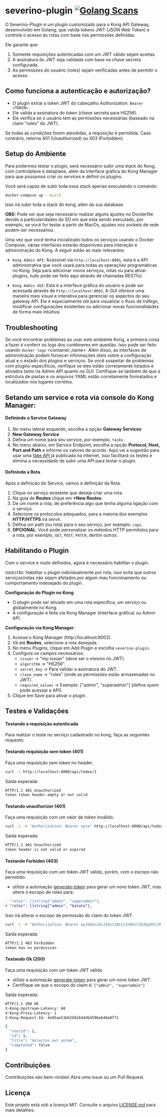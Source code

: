 # severino-plugin [![Golang Scans](https://github.com/igordevopslabs/severino-plugin/actions/workflows/go-checks.yml/badge.svg)](https://github.com/igordevopslabs/severino-plugin/actions/workflows/go-checks.yml)


O Severino-Plugin é um plugin customizado para o Kong API Gateway, desenvolvido em Golang, que valida tokens JWT (JSON Web Token) e controla o acesso às rotas com base nas permissões definidas.

Ele garante que:

1. Somente requisições autenticadas com um JWT válido sejam aceitas.
2. A assinatura do JWT seja validada com base na chave secreta configurada.
3. As permissões do usuário (roles) sejam verificadas antes de permitir o acesso.

## Como funciona a autenticação e autorização?
* O plugin extrai o token JWT do cabeçalho Authorization: `Bearer <TOKEN>.`
* Ele valida a assinatura do token (chave secreta para HS256).
* Ele verifica se o usuário tem as permissões necessárias (baseado na claim "roles" do JWT).

Se todas as condições forem atendidas, a requisição é permitida. Caso contrário, retorna 401 (Unauthorized) ou 403 (Forbidden).

## Setup do Ambiente
Para podermos testar o plugin, será necessário subir uma stack do Kong, com controlplane e dataplane, além da interface gráfica do Kong Manager para que possamos criar os services e definir os plugins.

Você será capaz de subir toda essa stack apenas executando o comando:
```bash
docker-compose up --build
```

Isso irá subir toda a stack do kong, além da sua database.

**OBS:** Pode ser que seja necessário realizar alguns ajustes no Dockerfile devido a particularidades do SO em que esta sendo executado, por exemplo, se você for testar a partir de MacOs, ajustes nos sockets de rede podem ser necessários.

Uma vez que você tenha inicializado todos os serviços usando o Docker Compose, várias interfaces estarão disponíveis para interação e administração do Kong. A seguir estão as mais relevantes:

* `Kong Admin API`: Acessível via `http://localhost:8001`, esta é a API administrativa que você usará para todas as operações programáticas no Kong. Seja para adicionar novos serviços, rotas ou para ativar plugins, tudo pode ser feito aqui através de chamadas RESTful.

* `Kong Admin GUI`: Esta é a interface gráfica do usuário e pode ser acessada através de `http://localhost:8002`. A GUI oferece uma maneira mais visual e interativa para gerenciar os aspectos do seu gateway API. Ele é especialmente útil para visualizar o fluxo de tráfego, modificar configurações existentes ou adicionar novas funcionalidades de forma mais intuitiva.

## Troubleshooting
Se você encontrar problemas ao usar este ambiente Kong, a primeira coisa a fazer é conferir os logs dos contêineres em questão. Isso pode ser feito usando `docker logs` <container_name>. Além disso, as interfaces de administração podem fornecer informações úteis sobre a configuração atual e o estado dos plugins e serviços. Se você suspeitar de problemas com plugins específicos, verifique se eles estão corretamente listados e ativados tanto na Admin API quanto na GUI. Certifique-se também de que a estrutura de pastas e os arquivos YAML estão corretamente formatados e localizados nos lugares corretos.

## Setando um service e rota via console do Kong Manager:

#### Definindo o Service Gateway
1. No menu lateral esquerdo, escolha a opção **Gateway Services**
2. **New Gateway Service**
3. Defina um nome para seu service, por exemplo, ```tasks```
4. No menu abaixo, em Service Endpoint, escolha a opção **Protocol, Host, Port and Path** e informe os valores de acordo. Aqui vai a sugestão para usar uma [fake API](https://jsonplaceholder.typicode.com/) já publicada na internet, isso facilitará os testes e elimina a necessidade de subir uma API para testar o plugin.

#### Definindo a Rota
Após a definição do Service, vamos à definição da Rota.

1. Clique no serviço existente que deseja criar uma rota.
2. Na guia de **Routes** clique em **+New Routes**.
3. De um nome a rota, de preferência algo que tenha alguma ligação com o serviço.
4. Selecione os protocolos adequados, para a maioria dos exemplos **HTTP/HTTPS** irá servir.
5. Defina um path (ou rota) para o seu serviço, por exemplo: ```/api```.
6. **OPCIONAL**: Você pode personalizar os métodos HTTP permitidos para a rota, por exemplo, `GET`, `POST`, `PATCH`, dentre outros.

## Habilitando o Plugin
Com o service e route definidos, agora é necessário habilitar o plugin.

`SUGESTÃO`: Habilitar o plugin individualmente por rota, isso evita que outros serviços/rotas não sejam afetados por algum mau funcionamento ou comportamento indesejado do plugin.

**Configuração do Plugin no Kong**
- O plugin pode ser ativado em uma rota específica, um serviço ou globalmente no Kong.
- A configuração é feita via Kong Manager (interface gráfica) ou Admin API.

**Configuração via Kong Manager**:
1. Acesse o Kong Manager (http://localhost:8002).
2. Vá até **Routes**, selecione a rota desejada.
3. No menu Plugins, clique em Add Plugin e escolha `severino-plugin`.
4. Configure os campos necessários:
    * `issuer` → "my-issuer" (deve ser o mesmo no JWT).
    * `algorithm` → "HS256".
    * `secret_key` → Para validar a assinatura do JWT.
    * `claim_name` → "roles" (onde as permissões estão armazenadas no JWT).
    * `required_values` → Exemplo: ["admin", "superadmin"] (define quem pode acessar a API).
5. Clique em Save para ativar o plugin.

## Testes e Validações

#### Testando a requisição autenticada
Para realizar o teste no serviço cadastrado no kong, faça as seguintes requests:


#### Testando requisição sem token (401)
Faça uma requisição sem token no header.
```bash
curl -i http://localhost:8000/api/todos/1
```

Saída esperada:
```bash
HTTP/1.1 401 Unauthorized
token token header empty or not valid
```

#### Testando unauthorizer (401)
Faça uma requisição com um valor de token inválido.
```bash
curl -i -H "Authorization: Bearer xpto" http://localhost:8000/api/todos/1
```

Saída esperada:
```bash
HTTP/1.1 401 Unauthorized
token header is not valid or expired
```
#### Testando Forbiden (403)
Faça uma requisição com um token JWT válido, porém, com o escopo não permitido.

* utilize a automação [generate-token](./generate-token/README.md) para gerar um novo token JWT, mas altere o escopo de roles para:
```diff
- "roles": []string{"admin", "superadmin"},
+ "roles": []string{"admin", "batata"},
```

Isso irá alterar o escopo de permissão do claim do token JWT. 

```bash
curl -i -H "Authorization: Bearer eyJhbGciOiJIUzI1NiIsInR5cCI6IkpXVCJ9.eyJpc3MiOiJteS1pc3N1ZXIiLCJyb2xlcyI6WyJhZG1pbiIsImJhdGF0YSJdfQ.QznRmiKR0SNd5m2r_fB1guVdpZj_HA2FX1b4C3rLFhw" http://localhost:8000/api/todos/1
```

Saída esperada:
```bash
HTTP/1.1 403 Forbidden
token has no permission
```
#### Testando Ok (200)
Faça uma requisição com um token JWT válido

* utilize a automação [generate-token](./generate-token/README.md) para gerar um novo token JWT.
* Certifique-se que o escopo do claim é: ```{"admin", "superadmin"}```

Saída esperada:
```bash
HTTP/1.1 200 OK
X-Kong-Upstream-Latency: 68
X-Kong-Proxy-Latency: 1
X-Kong-Request-Id: 4e95ae53b62681644db4596e640a0f71

{
  "userId": 1,
  "id": 1,
  "title": "delectus aut autem",
  "completed": false
}
```

## Contribuições
Contribuições são bem-vindas! Abra uma issue ou um Pull Request.

## Licença
Este projeto está sob a licença MIT. Consulte o arquivo [LICENSE.md](LICENSE.md) para mais detalhes.

